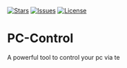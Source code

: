 [![Stars](https://img.shields.io/github/stars/EndFixed/PC-Control.svg?style=flat-square&color=green)](https://github.com/EndFixed/PC-Control)
[![Issues](https://img.shields.io/github/issues/EndFixed/PC-Control?style=flat-square)](https://github.com/EndFixed/PC-Control/issues)
[![License](https://img.shields.io/badge/License-MIT-blue?style=flat-square)](#license)

# PC-Control
A powerful tool to control your pc via te
